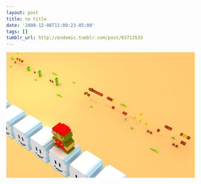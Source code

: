```yaml
---
layout: post
title: no title
date: '2008-12-08T11:09:23-05:00'
tags: []
tumblr_url: http://endemic.tumblr.com/post/63713533
---
```

 ![](/tumblr_files/GozJ8yit3h8v5pchKHXVkkMOo1_1280.jpg)  
